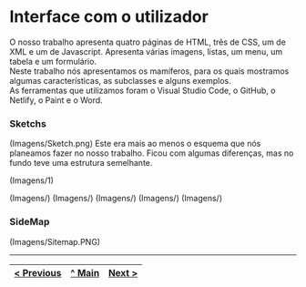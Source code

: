 ﻿# Interface com o utilizador

O nosso trabalho apresenta quatro páginas de HTML, três de CSS, um de XML e um de Javascript. Apresenta várias imagens, listas, um menu, um tabela e um formulário.</br>
Neste trabalho nós apresentamos os mamíferos, para os quais mostramos algumas características, as subclasses e alguns exemplos.</br>
As ferramentas que utilizamos foram o Visual Studio Code, o GitHub, o Netlify, o Paint e o Word.

### Sketchs

(Imagens/Sketch.png)
Este era mais ao menos o esquema que nós planeamos fazer no nosso trabalho. Ficou com algumas diferenças, mas no fundo teve uma estrutura semelhante.

(Imagens/1)

(Imagens/)
(Imagens/)
(Imagens/)
(Imagens/)
(Imagens/)

### SideMap

(Imagens/Sitemap.PNG)

---
[< Previous](Relatório1.md) | [^ Main](../../../) | [Next >](Relatório3.md)
:--- | :---: | ---: 